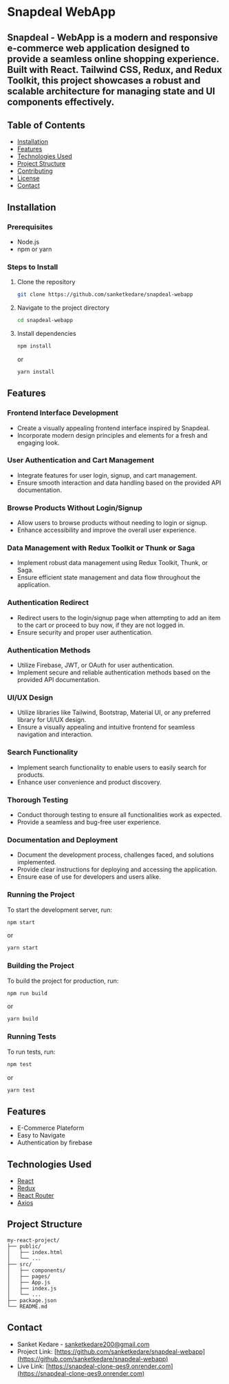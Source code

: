 # Snapdeal WebApp

## Snapdeal - WebApp is a modern and responsive e-commerce web application designed to provide a seamless online shopping experience. Built with React. Tailwind CSS, Redux, and Redux Toolkit, this project showcases a robust and scalable architecture for managing state and UI components effectively.


## Table of Contents
- [Installation](#installation)
- [Features](#features)
- [Technologies Used](#technologies-used)
- [Project Structure](#project-structure)
- [Contributing](#contributing)
- [License](#license)
- [Contact](#contact)

## Installation

### Prerequisites
- Node.js 
- npm or yarn 

### Steps to Install
1. Clone the repository
   ```sh
   git clone https://github.com/sanketkedare/snapdeal-webapp
   ```
2. Navigate to the project directory
   ```sh
   cd snapdeal-webapp
   ```
3. Install dependencies
   ```sh
   npm install
   ```
   or
   ```sh
   yarn install
   ```

## Features

### Frontend Interface Development
- Create a visually appealing frontend interface inspired by Snapdeal.
- Incorporate modern design principles and elements for a fresh and engaging look.

### User Authentication and Cart Management
- Integrate features for user login, signup, and cart management.
- Ensure smooth interaction and data handling based on the provided API documentation.

### Browse Products Without Login/Signup
- Allow users to browse products without needing to login or signup.
- Enhance accessibility and improve the overall user experience.

### Data Management with Redux Toolkit or Thunk or Saga
- Implement robust data management using Redux Toolkit, Thunk, or Saga.
- Ensure efficient state management and data flow throughout the application.

### Authentication Redirect
- Redirect users to the login/signup page when attempting to add an item to the cart or proceed to buy now, if they are not logged in.
- Ensure security and proper user authentication.

### Authentication Methods
- Utilize Firebase, JWT, or OAuth for user authentication.
- Implement secure and reliable authentication methods based on the provided API documentation.

### UI/UX Design
- Utilize libraries like Tailwind, Bootstrap, Material UI, or any preferred library for UI/UX design.
- Ensure a visually appealing and intuitive frontend for seamless navigation and interaction.

### Search Functionality
- Implement search functionality to enable users to easily search for products.
- Enhance user convenience and product discovery.

### Thorough Testing
- Conduct thorough testing to ensure all functionalities work as expected.
- Provide a seamless and bug-free user experience.

### Documentation and Deployment
- Document the development process, challenges faced, and solutions implemented.
- Provide clear instructions for deploying and accessing the application.
- Ensure ease of use for developers and users alike.



### Running the Project
To start the development server, run:
```sh
npm start
```
or
```sh
yarn start
```

### Building the Project
To build the project for production, run:
```sh
npm run build
```
or
```sh
yarn build
```

### Running Tests
To run tests, run:
```sh
npm test
```
or
```sh
yarn test
```

## Features
- E-Commerce Plateform
- Easy to Navigate
- Authentication by firebase

## Technologies Used
- [React](https://reactjs.org/)
- [Redux](https://redux.js.org/)
- [React Router](https://reactrouter.com/)
- [Axios](https://axios-http.com/)

## Project Structure
```
my-react-project/
├── public/
│   ├── index.html
│   └── ...
├── src/
│   ├── components/
│   ├── pages/
│   ├── App.js
│   ├── index.js
│   └── ...
├── package.json
└── README.md
```

## Contact
- Sanket Kedare - [sanketkedare200@gmail.com](sanketkedare200@gmail.com)
- Project Link: [https://github.com/sanketkedare/snapdeal-webapp](https://github.com/sanketkedare/snapdeal-webapp)
- Live Link: [https://snapdeal-clone-qes9.onrender.com](https://snapdeal-clone-qes9.onrender.com)
```

